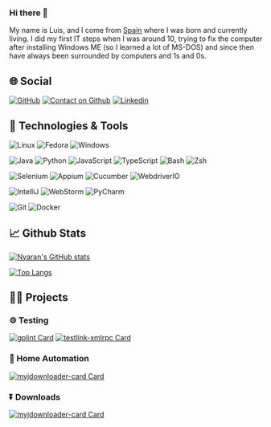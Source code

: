 ### Hi there 👋

My name is Luis, and I come from [Spain](https://en.wikipedia.org/wiki/Spain) where I was born and currently living. I did my first IT steps when I was around 10, trying to fix the computer after installing Windows ME (so I learned a lot of MS-DOS) and since then have always been surrounded by computers and 1s and 0s.

## &#127760; Social
[![GitHub](https://img.shields.io/github/followers/Nyaran?label=follow&style=social)](https://github.com/Nyaran)
[![Contact on Github](https://img.shields.io/badge/-Contact%20me%20on%20Github-gray?style=flat-square&logo=github&logoColor=white)](https://github.com/Nyaran/Nyaran/issues/new) 
[![Linkedin](https://img.shields.io/badge/-Luis-blue?style=flat-square&logo=Linkedin&logoColor=white&link=https://www.linkedin.com/in/luis-zurro-de-cos/)](https://www.linkedin.com/in/luis-zurro-de-cos/) 

## &#128295; Technologies & Tools
![Linux](https://img.shields.io/badge/OS-Linux-informational?style=flat&logo=linux&logoColor=white&color=2bbc8a)
![Fedora](https://img.shields.io/badge/OS-Fedora-informational?style=flat&logo=fedora&logoColor=white&color=2bbc8a)
![Windows](https://img.shields.io/badge/OS-Windows-informational?style=flat&logo=windows&logoColor=white&color=2bbc8a)

![Java](https://img.shields.io/badge/Code-Java-informational?style=flat&logo=java&logoColor=white&color=2bbc8a)
![Python](https://img.shields.io/badge/Code-Python-informational?style=flat&logo=python&logoColor=white&color=2bbc8a)
![JavaScript](https://img.shields.io/badge/Code-JavaScript-informational?style=flat&logo=javascript&logoColor=white&color=2bbc8a)
![TypeScript](https://img.shields.io/badge/Code-TypeScript-informational?style=flat&logo=typescript&logoColor=white&color=2bbc8a)
![Bash](https://img.shields.io/badge/Shell-Bash-informational?style=flat&logo=gnu-bash&logoColor=white&color=2bbc8a)
![Zsh](https://img.shields.io/badge/Shell-Zsh-informational?style=flat&logo=gnu-bash&logoColor=white&color=2bbc8a)

![Selenium](https://img.shields.io/badge/Frameworks-Selenium-informational?style=flat&logo=selenium&logoColor=white&color=2bbc8a)
![Appium](https://img.shields.io/badge/Frameworks-Appium-informational?style=flat&logo=appium&logoColor=white&color=2bbc8a)
![Cucumber](https://img.shields.io/badge/Frameworks-Cucumber-informational?style=flat&logo=cucumber&logoColor=white&color=2bbc8a)
![WebdriverIO](https://img.shields.io/badge/Frameworks-WebdriverIO-informational?style=flat&logo=webdriverio&logoColor=white&color=2bbc8a)

![IntelliJ](https://img.shields.io/badge/IDEs-IntelliJ-informational?style=flat&logo=intellijidea&logoColor=white&color=2bbc8a)
![WebStorm](https://img.shields.io/badge/IDEs-WebStorm-informational?style=flat&logo=webstorm&logoColor=white&color=2bbc8a)
![PyCharm](https://img.shields.io/badge/IDEs-PyCharm-informational?style=flat&logo=pycharm&logoColor=white&color=2bbc8a)

![Git](https://img.shields.io/badge/Tools-Git-informational?style=flat&logo=git&logoColor=white&color=2bbc8a)
![Docker](https://img.shields.io/badge/Tools-Docker-informational?style=flat&logo=docker&logoColor=white&color=2bbc8a)

## &#x1f4c8; Github Stats
[![Nyaran's GitHub stats](https://github-readme-stats.vercel.app/api?username=Nyaran&show_icons=true&include_all_commits=true&theme=github_dark)](https://github.com/anuraghazra/github-readme-stats)

[![Top Langs](https://github-readme-stats.vercel.app/api/top-langs/?username=Nyaran&layout=compact&theme=github_dark)](https://github.com/anuraghazra/github-readme-stats)

## &#x1F9D1;&#x200D;&#x1F4BB; Projects
### ⚙ Testing
[![gplint Card](https://github-readme-stats.vercel.app/api/pin/?username=Nyaran&repo=gplint&show_owner=true&theme=github_dark)](https://github.com/Nyaran/gplint)
[![testlink-xmlrpc Card](https://github-readme-stats.vercel.app/api/pin/?username=Nyaran&repo=testlink-xmlrpc&show_owner=true&theme=github_dark)](https://github.com/Nyaran/testlink-xmlrpc)
### &#129302; Home Automation
[![myjdownloader-card Card](https://github-readme-stats.vercel.app/api/pin/?username=Nyaran&repo=myjdownloader-card&show_owner=true&theme=github_dark)](https://github.com/Nyaran/myjdownloader-card)
### ⏬ Downloads
[![myjdownloader-card Card](https://github-readme-stats.vercel.app/api/pin/?username=Nyaran&repo=myjdownloader-card&show_owner=true&theme=github_dark)](https://github.com/Nyaran/myjdownloader-card)
